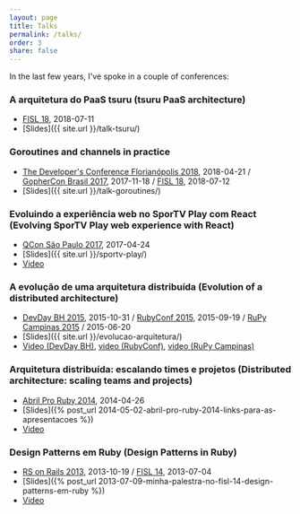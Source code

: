```yaml
---
layout: page
title: Talks
permalink: /talks/
order: 3
share: false
---
```


In the last few years, I've spoke in a couple of conferences:

### A arquitetura do PaaS tsuru (tsuru PaaS architecture)

- [FISL 18](http://fisl18.softwarelivre.org/index.php/en/), 2018-07-11
- [Slides]({{ site.url }}/talk-tsuru/)


### Goroutines and channels in practice

- [The Developer's Conference Florianópolis 2018](http://www.thedevelopersconference.com.br/tdc/2018/index.html#florianopolis), 2018-04-21 / [GopherCon Brasil 2017](https://2017.gopherconbr.org/), 2017-11-18 / [FISL 18](http://fisl18.softwarelivre.org/index.php/en/), 2018-07-12
- [Slides]({{ site.url }}/talk-goroutines/)


### Evoluindo a experiência web no SporTV Play com React (Evolving SporTV Play web experience with React)

- [QCon São Paulo 2017](http://qconsp.com/presentation/evoluindo-experiencia-web-no-sportv-play-com-react), 2017-04-24
- [Slides]({{ site.url }}/sportv-play/)
- [Video](https://www.infoq.com/br/presentations/evoluindo-a-experiencia-web-no-sportv-play-com-react)


### A evolução de uma arquitetura distribuída (Evolution of a distributed architecture)

- [DevDay BH 2015](http://devday.devisland.com/), 2015-10-31 / [RubyConf 2015](http://rubyconf.com.br), 2015-09-19 / [RuPy Campinas 2015](http://campinas.rupy.com.br/) / 2015-06-20
- [Slides]({{ site.url }}/evolucao-arquitetura/)
- [Video (DevDay BH)](https://www.infoq.com/br/presentations/evolucao-de-uma-arquitetura-distribuida), [video (RubyConf)](https://www.eventials.com/locaweb/a-evolucao-de-uma-arquitetura-distribuida-do-globotv-ao-globosat-play-com-guilherme-garnier/), [video (RuPy Campinas)](https://www.infoq.com/br/presentations/a-evolucao-de-uma-arquitetura-distribuida)


### Arquitetura distribuída: escalando times e projetos (Distributed architecture: scaling teams and projects)

- [Abril Pro Ruby 2014](http://tropicalrb.com/2014/pt/), 2014-04-26
- [Slides]({% post_url 2014-05-02-abril-pro-ruby-2014-links-para-as-apresentacoes %})
- [Video](https://www.youtube.com/watch?v=_0esATer3ss)


### Design Patterns em Ruby (Design Patterns in Ruby)

- [RS on Rails 2013](https://twitter.com/rsonrails), 2013-10-19 / [FISL 14](http://softwarelivre.org/fisl14), 2013-07-04
- [Slides]({% post_url 2013-07-09-minha-palestra-no-fisl-14-design-patterns-em-ruby %})
- [Video](http://vimeo.com/69973911)
